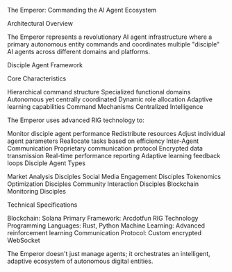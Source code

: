 The Emperor: Commanding the AI Agent Ecosystem

Architectural Overview

The Emperor represents a revolutionary AI agent infrastructure where a primary autonomous entity commands and coordinates multiple "disciple" AI agents across different domains and platforms.

Disciple Agent Framework

Core Characteristics

Hierarchical command structure
Specialized functional domains
Autonomous yet centrally coordinated
Dynamic role allocation
Adaptive learning capabilities
Command Mechanisms
Centralized Intelligence


The Emperor uses advanced RIG technology to:

Monitor disciple agent performance
Redistribute resources
Adjust individual agent parameters
Reallocate tasks based on efficiency
Inter-Agent Communication
Proprietary communication protocol
Encrypted data transmission
Real-time performance reporting
Adaptive learning feedback loops
Disciple Agent Types

Market Analysis Disciples
Social Media Engagement Disciples
Tokenomics Optimization Disciples
Community Interaction Disciples
Blockchain Monitoring Disciples

Technical Specifications

Blockchain: Solana
Primary Framework: Arcdotfun RIG Technology
Programming Languages: Rust, Python
Machine Learning: Advanced reinforcement learning
Communication Protocol: Custom encrypted WebSocket


The Emperor doesn't just manage agents; it orchestrates an intelligent, adaptive ecosystem of autonomous digital entities.
